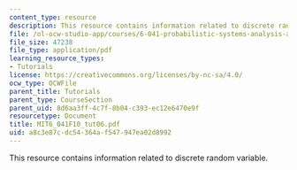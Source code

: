 ```yaml
---
content_type: resource
description: This resource contains information related to discrete random variable.
file: /ol-ocw-studio-app/courses/6-041-probabilistic-systems-analysis-and-applied-probability-fall-2010/a8c3e87cdc54364af547947ea02d8992_MIT6_041F10_tut06.pdf
file_size: 47238
file_type: application/pdf
learning_resource_types:
- Tutorials
license: https://creativecommons.org/licenses/by-nc-sa/4.0/
ocw_type: OCWFile
parent_title: Tutorials
parent_type: CourseSection
parent_uid: 8d6aa3ff-4c7f-8b04-c393-ec12e6470e9f
resourcetype: Document
title: MIT6_041F10_tut06.pdf
uid: a8c3e87c-dc54-364a-f547-947ea02d8992
---
```

This resource contains information related to discrete random variable.
